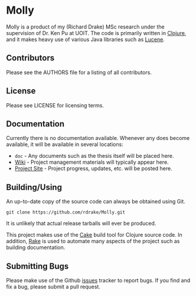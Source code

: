 # Molly #

Molly is a product of my (Richard Drake) MSc research under the supervision of Dr. Ken Pu at UOIT.  The code is primarily written in [Clojure](http://clojure.org), and it makes heavy use of various Java libraries such as [Lucene](http://lucene.apache.org/).

## Contributors ##

Please see the AUTHORS file for a listing of all contributors.

## License ##

Please see LICENSE for licensing terms.

## Documentation ##

Currently there is no documentation available.  Whenever any does become available, it will be available in several locations:

* `doc` - Any documents such as the thesis itself will be placed here.
* [Wiki](https://github.com/rdrake/Molly/wiki) - Project management materials will typically appear here.
* [Project Site](http://rdrake.github.com/Molly) - Project progress, updates, etc. will be posted here.

## Building/Using ##

An up-to-date copy of the source code can always be obtained using Git.

    git clone https://github.com/rdrake/Molly.git

It is unlikely that actual release tarballs will ever be produced.

This project makes use of the [Cake](http://clojure-cake.org/) build tool for Clojure source code.  In addition, [Rake](http://rake.rubyforge.org/) is used to automate many aspects of the project such as building documentation.

## Submitting Bugs ##

Please make use of the Github [issues](https://github.com/rdrake/Molly/issues) tracker to report bugs.  If you find and fix a bug, please submit a pull request.
